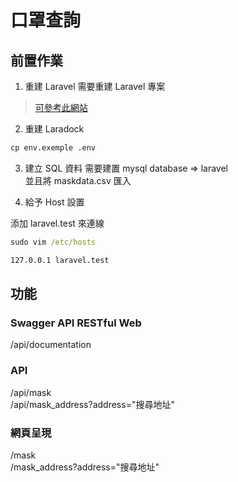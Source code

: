 # 口罩查詢

## 前置作業

1. 重建 Laravel
需要重建 Laravel 專案 <br>
>[可參考此網站](https://campus-xoops.tn.edu.tw/modules/tad_book3/page.php?tbdsn=1255) 

2. 重建 Laradock
``` cmd
cp env.exemple .env
```

3. 建立 SQL 資料
需要建置 mysql database => laravel <br>
並且將 maskdata.csv 匯入 <br>

4. 給予 Host 設置

添加 laravel.test 來連線 <br> 
``` cmd
sudo vim /etc/hosts

127.0.0.1 laravel.test
```

## 功能

### Swagger API RESTful Web
/api/documentation <br>
### API
/api/mask <br>
/api/mask_address?address="搜尋地址"<br>
### 網頁呈現
/mask <br>
/mask_address?address="搜尋地址" <br>
